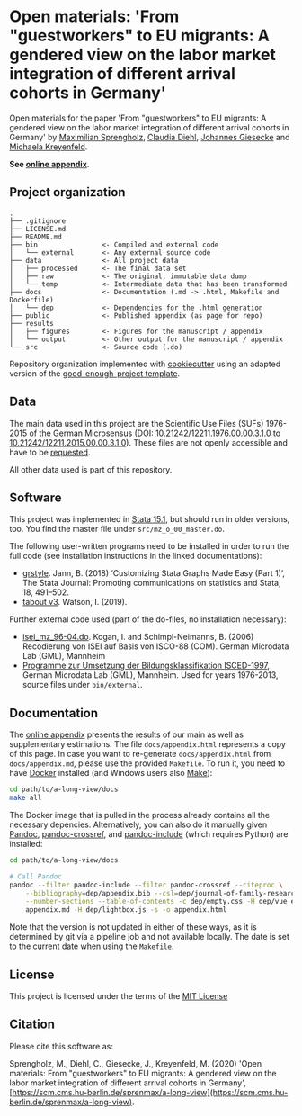 # Open materials: 'From "guestworkers" to EU migrants: A gendered view on the labor market integration of different arrival cohorts in Germany'

Open materials for the paper 'From "guestworkers" to EU migrants: A gendered view on the labor market integration of different arrival cohorts in Germany' by
[Maximilian Sprengholz](mailto:maximilian.sprengholz@hu-berlin.de), [Claudia Diehl](mailto:claudia.diehl@uni-konstanz.de), [Johannes Giesecke](johannes.giesecke@hu-berlin.de) and [Michaela Kreyenfeld](Kreyenfeld@hertie-school.org).

__See [online appendix](http://pages.cms.hu-berlin.de/sprenmax/a-long-view/).__

## Project organization

```
.
├── .gitignore
├── LICENSE.md
├── README.md
├── bin                <- Compiled and external code
│   └── external       <- Any external source code
├── data               <- All project data
│   ├── processed      <- The final data set
│   ├── raw            <- The original, immutable data dump
│   └── temp           <- Intermediate data that has been transformed
├── docs               <- Documentation (.md -> .html, Makefile and Dockerfile)
│   └── dep            <- Dependencies for the .html generation
├── public             <- Published appendix (as page for repo)
├── results
│   ├── figures        <- Figures for the manuscript / appendix
│   └── output         <- Other output for the manuscript / appendix
└── src                <- Source code (.do)

```
Repository organization implemented with [cookiecutter](https://github.com/cookiecutter/cookiecutter) using an adapted version of the [good-enough-project template](good-enough-project).

## Data
The main data used in this project are the Scientific Use Files (SUFs) 1976-2015 of the German Microsensus
(DOI: [10.21242/12211.1976.00.00.3.1.0](https://doi.org/10.21242/12211.1976.00.00.3.1.0) to [10.21242/12211.2015.00.00.3.1.0](https://doi.org/10.21242/12211.2015.00.00.3.1.0)). These files are not openly accessible and have to be [requested](https://www.forschungsdatenzentrum.de/en/request).

All other data used is part of this repository.

## Software

This project was implemented in [Stata 15.1](https://www.stata.com/), but should run in older versions, too. You find the master file under `src/mz_o_00_master.do`.

The following user-written programs need to be installed in order to run the full code (see installation instructions in the linked documentations):

- [grstyle](http://repec.sowi.unibe.ch/stata/grstyle/index.html). Jann, B. (2018) ‘Customizing Stata Graphs Made Easy (Part 1)’, The Stata Journal: Promoting communications on statistics and Stata, 18, 491–502.
- [tabout v3](http://tabout.net.au/). Watson, I. (2019).

Further external code used (part of the do-files, no installation necessary):

- [isei_mz_96-04.do](https://www.gesis.org/missy/files/documents/MZ/isei/isei_mz_96-04.do). Kogan, I. and Schimpl-Neimanns, B. (2006) Recodierung von ISEI auf Basis von ISCO-88 (COM). German Microdata Lab (GML), Mannheim
- [Programme zur Umsetzung der Bildungsklassifikation ISCED-1997](https://www.gesis.org/missy/materials/MZ/tools/isced), German Microdata Lab (GML), Mannheim. Used for years 1976-2013, source files under `bin/external`.

## Documentation

The [online appendix](http://pages.cms.hu-berlin.de/sprenmax/a-long-view/) presents the results of our main as well as supplementary estimations. The file `docs/appendix.html` represents a copy of this page. In case you want to re-generate `docs/appendix.html` from `docs/appendix.md`, please use the provided `Makefile`. To run it, you need to have [Docker](https://www.docker.com/) installed (and Windows users also [Make](https://www.gnu.org/software/make/)):

```sh
cd path/to/a-long-view/docs
make all
```

The Docker image that is pulled in the process already contains all the necessary depencies. Alternatively, you can also do it manually given [Pandoc](https://github.com/jgm/pandoc), [pandoc-crossref](https://github.com/lierdakil/pandoc-crossref), and [pandoc-include](https://pypi.org/project/pandoc-include/) (which requires Python) are installed:

```sh
cd path/to/a-long-view/docs

# Call Pandoc
pandoc --filter pandoc-include --filter pandoc-crossref --citeproc \
    --bibliography=dep/appendix.bib --csl=dep/journal-of-family-research.csl \
    --number-sections --table-of-contents -c dep/empty.css -H dep/vue_extended_h.css \
    appendix.md -H dep/lightbox.js -s -o appendix.html
```

Note that the version is not updated in either of these ways, as it is determined by git via a pipeline job and not available locally. The date is set to the current date when using the `Makefile`.

## License

This project is licensed under the terms of the [MIT License](/LICENSE.md)

## Citation

Please cite this software as:

Sprengholz, M., Diehl, C., Giesecke, J., Kreyenfeld, M. (2020) 'Open materials: From "guestworkers" to EU migrants: A gendered view on the labor market integration of different arrival cohorts in Germany', [https://scm.cms.hu-berlin.de/sprenmax/a-long-view](https://scm.cms.hu-berlin.de/sprenmax/a-long-view).
